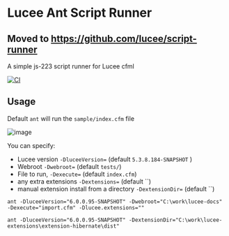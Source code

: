 # Lucee Ant Script Runner

## Moved to https://github.com/lucee/script-runner

A simple js-223 script runner for Lucee cfml

[![CI](https://github.com/zspitzer/lucee-script-engine-runner/actions/workflows/main.yml/badge.svg)](https://github.com/zspitzer/lucee-script-engine-runner/actions/workflows/main.yml)

## Usage

Default `ant` will run the `sample/index.cfm` file

![image](https://user-images.githubusercontent.com/426404/122402355-b0dbf980-cf7d-11eb-8837-37dec47d0713.png)

You can specify:

- Lucee version `-DluceeVersion=` (default `5.3.8.184-SNAPSHOT` )
- Webroot `-Dwebroot=`  (default `tests/`)
- File to run, `-Dexecute=` (default `index.cfm`)
- any extra extensions `-Dextensions=` (default ``)
- manual extension install from a directory `-DextensionDir=` (default ``)

`ant -DluceeVersion="6.0.0.95-SNAPSHOT" -Dwebroot="C:\work\lucee-docs" -Dexecute="import.cfm" -Dlucee.extensions=""`

`ant -DluceeVersion="6.0.0.95-SNAPSHOT" -DextensionDir="C:\work\lucee-extensions\extension-hibernate\dist"`
